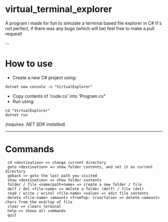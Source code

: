 # virtual_terminal_explorer
A program i made for fun to simulate a terminal based file explorer in C#
It's not perfect, if there was any bugs (which will be) feel free to make a pull request!

--
# How to use
- Create a new C# project using:
```
dotnet new console -n "VirtualExplorer"
```
- Copy contents of 'code.cs' into 'Program.cs"
- Run using:
```
cd "VirtualExplorer"
dotnet run
```
*(requires .NET SDK installed)*

------------------------
# Commands
```
 cd <destination> => change current directory
 goto <destination> => show folder contents, and set it as current directory
 goback => goto the last path you visited
 show <destination> => show folder contents
 folder / file <name/path+name> => create a new folder / file
 delf / del <file-name> => delete a folder (delf) / file (del)
 read / write / writel <file-name> <value> => edit file contents
 delete <file-name> <amount> <fromTop: true/false> => delete <amount> chars from the end/top of file
 clear => clears terminal
 help => shows all commands
 quit
```
